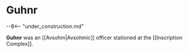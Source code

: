 # Guhnr

--8<-- "under_construction.md"

**Guhnr** was an [[Avsohm|Avsohmic]] officer stationed at the [[Inscription Complex]].

